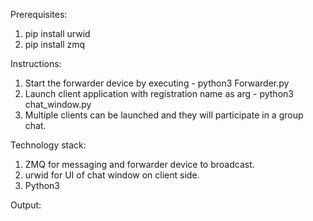 Prerequisites:

1. pip install urwid
2. pip install zmq

Instructions:

1. Start the forwarder device by executing - python3 Forwarder.py
2. Launch client application with registration name as arg - python3 chat_window.py <name>
3. Multiple clients can be launched and they will participate in a group chat.

Technology stack:

1. ZMQ for messaging and forwarder device to broadcast.
2. urwid for UI of chat window on client side.
3. Python3

Output:

